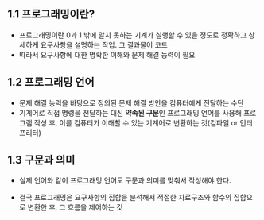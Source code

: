 ## 1.1 프로그래밍이란?

- 프로그래밍이란 0과 1 밖에 알지 못하는 기계가 실행할 수 있을 정도로 정확하고 상세하게 요구사항을 설명하는 작업. 그 결과물이 코드
- 따라서 요구사항에 대한 명확한 이해와 문제 해결 능력이 필요

## 1.2 프로그래밍 언어

- 문제 해결 능력을 바탕으로 정의된 문제 해결 방안을 컴퓨터에게 전달하는 수단
- 기계어로 직접 명령을 전달하는 대신 **약속된 구문**인 프로그래밍 언어를 사용해 프로그램 작성 후, 이를 컴퓨터가 이해할 수 있는 기계어로 변환하는 것(컴파일 or 인터프리터)

## 1.3 구문과 의미

- 실제 언어와 같이 프로그래밍 언어도 구문과 의미를 맞춰서 작성해야 한다.

- 결국 프로그래밍은 요구사항의 집합을 분석해서 적절한 자료구조와 함수의 집합으로 변환한 후, 그 흐름을 제어하는 것
